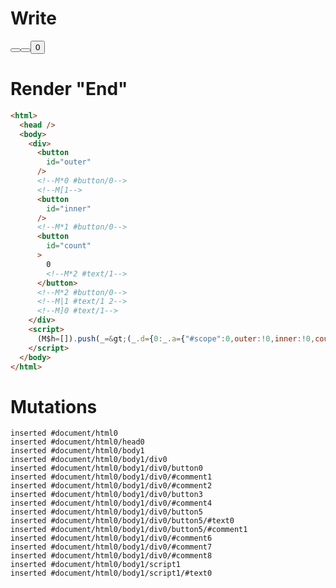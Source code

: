 # Write
  <div><button id=outer></button><!M*0 #button/0><!M[1><button id=inner></button><!M*1 #button/0><button id=count>0<!M*2 #text/1></button><!M*2 #button/0><!M|1 #text/1 2><!M]0 #text/1></div><script>(M$h=[]).push(_=>(_.d={0:_.a={"#scope":0,outer:!0,inner:!0,count:0,"#text/1(":_._["packages/translator-tags/src/__tests__/fixtures/toggle-nested-2/template.marko_1_renderer"],"#text/1!":_.b={"#scope":1,"#text/1(":_._["packages/translator-tags/src/__tests__/fixtures/toggle-nested-2/template.marko_2_renderer"],"#text/1!":_.c={"#scope":2}}},1:_.b,2:_.c},_.b._=_.a,_.c._=_.b,_.d),[2,"packages/translator-tags/src/__tests__/fixtures/toggle-nested-2/template.marko_2_count/subscriber",2,"packages/translator-tags/src/__tests__/fixtures/toggle-nested-2/template.marko_2_count",1,"packages/translator-tags/src/__tests__/fixtures/toggle-nested-2/template.marko_1_inner",0,"packages/translator-tags/src/__tests__/fixtures/toggle-nested-2/template.marko_0_outer",])</script>


# Render "End"
```html
<html>
  <head />
  <body>
    <div>
      <button
        id="outer"
      />
      <!--M*0 #button/0-->
      <!--M[1-->
      <button
        id="inner"
      />
      <!--M*1 #button/0-->
      <button
        id="count"
      >
        0
        <!--M*2 #text/1-->
      </button>
      <!--M*2 #button/0-->
      <!--M|1 #text/1 2-->
      <!--M]0 #text/1-->
    </div>
    <script>
      (M$h=[]).push(_=&gt;(_.d={0:_.a={"#scope":0,outer:!0,inner:!0,count:0,"#text/1(":_._["packages/translator-tags/src/__tests__/fixtures/toggle-nested-2/template.marko_1_renderer"],"#text/1!":_.b={"#scope":1,"#text/1(":_._["packages/translator-tags/src/__tests__/fixtures/toggle-nested-2/template.marko_2_renderer"],"#text/1!":_.c={"#scope":2}}},1:_.b,2:_.c},_.b._=_.a,_.c._=_.b,_.d),[2,"packages/translator-tags/src/__tests__/fixtures/toggle-nested-2/template.marko_2_count/subscriber",2,"packages/translator-tags/src/__tests__/fixtures/toggle-nested-2/template.marko_2_count",1,"packages/translator-tags/src/__tests__/fixtures/toggle-nested-2/template.marko_1_inner",0,"packages/translator-tags/src/__tests__/fixtures/toggle-nested-2/template.marko_0_outer",])
    </script>
  </body>
</html>
```

# Mutations
```
inserted #document/html0
inserted #document/html0/head0
inserted #document/html0/body1
inserted #document/html0/body1/div0
inserted #document/html0/body1/div0/button0
inserted #document/html0/body1/div0/#comment1
inserted #document/html0/body1/div0/#comment2
inserted #document/html0/body1/div0/button3
inserted #document/html0/body1/div0/#comment4
inserted #document/html0/body1/div0/button5
inserted #document/html0/body1/div0/button5/#text0
inserted #document/html0/body1/div0/button5/#comment1
inserted #document/html0/body1/div0/#comment6
inserted #document/html0/body1/div0/#comment7
inserted #document/html0/body1/div0/#comment8
inserted #document/html0/body1/script1
inserted #document/html0/body1/script1/#text0
```